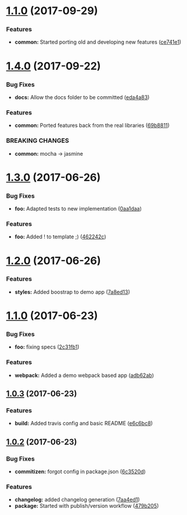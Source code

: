 <a name="1.1.0"></a>
# [1.1.0](https://github.com/dcsfuerth/ngx-components/compare/v1.4.0...v1.1.0) (2017-09-29)


### Features

* **common:** Started porting old and developing new features ([ce741e1](https://github.com/dcsfuerth/ngx-components/commit/ce741e1))



<a name="1.4.0"></a>
# [1.4.0](https://github.com/dcsfuerth/ngx-components/compare/v1.3.0...v1.4.0) (2017-09-22)


### Bug Fixes

* **docs:** Allow the docs folder to be committed ([eda4a83](https://github.com/dcsfuerth/ngx-components/commit/eda4a83))


### Features

* **common:** Ported features back from the real libraries ([69b8811](https://github.com/dcsfuerth/ngx-components/commit/69b8811))


### BREAKING CHANGES

* **common:** mocha -> jasmine



<a name="1.3.0"></a>
# [1.3.0](https://github.com/dcsfuerth/ngx-components/compare/v1.2.0...v1.3.0) (2017-06-26)


### Bug Fixes

* **foo:** Adapted tests to new implementation ([0aa1daa](https://github.com/dcsfuerth/ngx-components/commit/0aa1daa))


### Features

* **foo:** Added ! to template ;) ([462242c](https://github.com/dcsfuerth/ngx-components/commit/462242c))



<a name="1.2.0"></a>
# [1.2.0](https://github.com/dcsfuerth/ngx-components/compare/v1.1.0...v1.2.0) (2017-06-26)


### Features

* **styles:** Added boostrap to demo app ([7a8ed13](https://github.com/dcsfuerth/ngx-components/commit/7a8ed13))



<a name="1.1.0"></a>
# [1.1.0](https://github.com/dcsfuerth/ngx-components/compare/v1.0.3...v1.1.0) (2017-06-23)


### Bug Fixes

* **foo:** fixing specs ([2c31fb1](https://github.com/dcsfuerth/ngx-components/commit/2c31fb1))


### Features

* **webpack:** Added a demo webpack based app ([adb62ab](https://github.com/dcsfuerth/ngx-components/commit/adb62ab))



<a name="1.0.3"></a>
## [1.0.3](https://github.com/dcsfuerth/ngx-components/compare/v1.0.2...v1.0.3) (2017-06-23)


### Features

* **build:** Added travis config and basic README ([e6c6bc8](https://github.com/dcsfuerth/ngx-components/commit/e6c6bc8))



<a name="1.0.2"></a>
## [1.0.2](https://github.com/dcsfuerth/ngx-components/compare/479b205...v1.0.2) (2017-06-23)


### Bug Fixes

* **commitizen:** forgot config in package.json ([6c3520d](https://github.com/dcsfuerth/ngx-components/commit/6c3520d))


### Features

* **changelog:** added changelog generation ([7aa4ed1](https://github.com/dcsfuerth/ngx-components/commit/7aa4ed1))
* **package:** Started with publish/version workflow ([479b205](https://github.com/dcsfuerth/ngx-components/commit/479b205))



